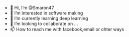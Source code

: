 - 👋 Hi, I’m @Smaron47
- 👀 I’m interested in software making
- 🌱 I’m currently learning deep learning
- 💞️ I’m looking to collaborate on ...
- 📫 How to reach me with facebook,email or ohter ways

<!---
Smaron47/Smaron47 is a ✨ special ✨ repository because its `README.md` (this file) appears on your GitHub profile.
You can click the Preview link to take a look at your changes.
--->
